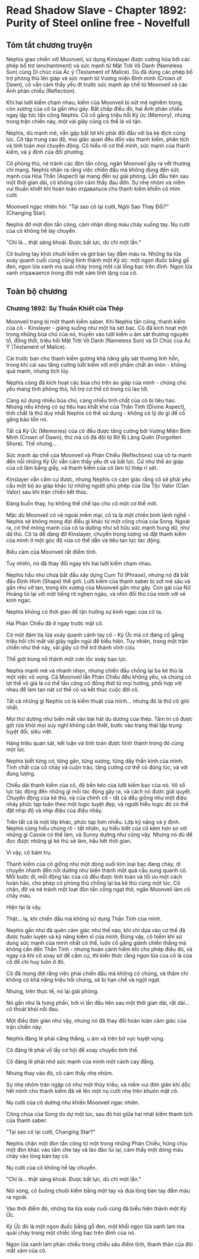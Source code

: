 # Read Shadow Slave - Chapter 1892: Purity of Steel online free - Novelfull

## Tóm tắt chương truyện

Nephis giao chiến với Moonveil, sử dụng Kinslayer được cường hóa bởi các phép bổ trợ (enchantment) và sức mạnh từ Mặt Trời Vô Danh (Nameless Sun) cùng Di chúc của Ác ý (Testament of Malice). Dù đã dùng các phép bổ trợ phòng thủ lên giáp và sức mạnh từ Vương miện Bình minh (Crown of Dawn), cô vẫn cảm thấy yếu ớt trước sức mạnh áp chế từ Moonveil và các Ảnh phản chiếu (Reflection).

Khi hai lưỡi kiếm chạm nhau, kiếm của Moonveil bị sứt mẻ nghiêm trọng, còn xương của cô ta gần như gãy. Bất chấp điều đó, hai Ảnh phản chiếu ngay lập tức tấn công Nephis. Cô cố gắng triệu hồi Ký ức (Memory), nhưng trong trận chiến này, một vài giây cũng có thể là vô tận.

Nephis, dù mạnh mẽ, vẫn gặp bất lợi khi phải đối đầu với ba kẻ địch cùng lúc. Cô tập trung cao độ, mọi giác quan đều dồn vào thanh kiếm, phân tích và tính toán mọi chuyển động. Cô hiểu rõ cơ thể mình, sức mạnh của thanh kiếm, và ý định của đối phương.

Cô phòng thủ, né tránh các đòn tấn công, ngăn Moonveil gây ra vết thương chí mạng. Nephis nhận ra rằng việc chiến đấu mà không dùng đến sức mạnh của Hóa Thần (Aspect) lại mang đến sự giải phóng. Lần đầu tiên sau một thời gian dài, cô không còn cảm thấy đau đớn. Sự nhẹ nhõm và niềm vui thuần khiết khi hoàn toàn отдаваться cho thanh kiếm khiến cô mỉm cười.

Moonveil ngạc nhiên hỏi: "Tại sao cô lại cười, Ngôi Sao Thay Đổi?" (Changing Star).

Nephis đỡ một đòn tấn công, cảm nhận dòng máu chảy xuống tay. Nụ cười của cô không hề lay chuyển.

"Chỉ là... thật sảng khoái. Được bất lực, dù chỉ một lần."

Cô buông tay khỏi chuôi kiếm và giơ bàn tay đẫm máu ra. Những tia lửa xoáy quanh cuối cùng cũng hình thành một Ký ức: một ngọn đuốc bằng gỗ đen, ngọn lửa xanh ma quái cháy trong một cái lồng bạc trên đỉnh. Ngọn lửa xanh отражается trong đôi mắt xám tĩnh lặng của cô.

## Toàn bộ chương

### Chương 1892: Sự Thuần Khiết của Thép

Moonveil trang bị một thanh kiếm saber. Khi Nephis tấn công, thanh kiếm của cô - Kinslayer - giáng xuống như một tia sét bạc. Cô đã kích hoạt một trong những bùa chú của nó, truyền vào lưỡi kiếm u ám sát thương nguyên tố, đồng thời, triệu hồi Mặt Trời Vô Danh (Nameless Sun) và Di Chúc của Ác Ý (Testament of Malice).

Cái trước ban cho thanh kiếm gương khả năng gây sát thương linh hồn, trong khi cái sau tăng cường lưỡi kiếm với một phẩm chất ăn mòn - không quá mạnh, nhưng tích lũy.

Nephis cũng đã kích hoạt các bùa chú trên áo giáp của mình - chúng chủ yếu mang tính phòng thủ, hỗ trợ cơ thể cô trong cú lao tới.

Càng sử dụng nhiều bùa chú, càng nhiều tinh chất của cô bị tiêu hao. Nhưng nếu không có sự tiêu hao khắt khe của Thần Tính (Divine Aspect), tinh chất là thứ duy nhất Nephis có thể sử dụng - không có lý do gì để cố gắng bảo tồn nó.

Tất cả Ký Ức (Memories) của cô đều được tăng cường bởi Vương Miện Bình Minh (Crown of Dawn), thứ mà cô đã đội từ Bờ Bị Lãng Quên (Forgotten Shore). Thế nhưng…

Sức mạnh áp chế của Moonveil và Phản Chiếu (Reflections) của cô ta mạnh đến nỗi những Ký Ức vẫn cảm thấy yếu ớt và bất lực. Cứ như thể áo giáp của cô làm bằng giấy, và thanh kiếm của cô làm từ thép rỉ sét.

Kinslayer vẫn cầm cự được, nhưng Nephis có cảm giác rằng cô sẽ phải yêu cầu một bộ áo giáp khác từ những người phù phép của Gia Tộc Valor (Clan Valor) sau khi trận chiến kết thúc.

Đáng buồn thay, họ không thể chế tạo cho cô một cơ thể mới.

Mặc dù Moonveil có vẻ ngoài mềm mại, cô ta là một chiến binh lành nghề - Nephis sẽ không mong đợi điều gì khác từ một công chúa của Song. Ngoài ra, cơ thể mỏng manh của cô ta dường như sở hữu sức mạnh hung dữ, như dã thú. Cô ta dễ dàng đỡ Kinslayer, chuyển trọng lượng và đặt thanh kiếm của mình ở một góc độ vừa có thể dẫn và tiêu tan lực tác động.

Biểu cảm của Moonveil rất điềm tĩnh.

Tuy nhiên, nó đã thay đổi ngay khi hai lưỡi kiếm chạm nhau.

Nephis hầu như chưa bắt đầu xây dựng Cụm Từ (Phrase), nhưng nó đã bắt đầu Định Hình (Shape) thế giới. Lưỡi kiếm của thanh saber bị sứt mẻ sâu và gần như vỡ tan, trong khi xương của Moonveil gần như gãy. Con gái của Nữ Hoàng lùi lại với một tiếng rít nghẹn ngào, và nhìn đối thủ của mình với vẻ kinh ngạc.

Nephis không có thời gian để tận hưởng sự kinh ngạc của cô ta.

Hai Phản Chiếu đã ở ngay trước mặt cô.

Có một đám tia lửa xoáy quanh cánh tay cô - Ký Ức mà cô đang cố gắng triệu hồi chỉ mất vài giây ngắn ngủi để biểu hiện. Tuy nhiên, trong một trận chiến như thế này, vài giây có thể trở thành vĩnh cửu.

Thế giới bùng nổ thành một cơn lốc xoáy bạo lực.

Nephis mạnh mẽ và nhanh nhẹn, nhưng chiến đấu chống lại ba kẻ thù là một việc vô vọng. Cả Moonveil lẫn Phản Chiếu đều không yếu, và chúng có lợi thế vô giá là có thể tấn công cô đồng thời từ mọi hướng, phối hợp với nhau để làm tan nát cơ thể cô và kết thúc cuộc đời cô.

Tất cả những gì Nephis có là kiếm thuật của mình… nhưng đó là thứ cô giỏi nhất.

Mọi thứ dường như biến mất vào bài hát du dương của thép. Tâm trí cô được gột rửa khỏi mọi suy nghĩ không cần thiết, bước vào trạng thái tập trung tuyệt đối, siêu việt.

Hàng triệu quan sát, kết luận và tính toán được hình thành trong đó cùng một lúc.

Nephis biết từng cơ, từng gân, từng xương, từng dây thần kinh của mình. Tinh chất của cô chảy và cuộn trào, tăng cường cơ thể cô đúng lúc, và với đúng lượng.

Chiều dài thanh kiếm của cô, độ bền kéo của lưỡi kiếm bạc của nó. Vô số lực tác động đến những gì mỗi tác động gây ra, và cách nó được giải quyết. Chuyển động của kẻ thù, và của chính cô - tất cả đều giống như một điệu nhảy phức tạp tuân theo một logic tuyệt đẹp, và người hiểu logic đó có thể đặt nhịp độ và nhịp điệu của điệu nhảy.

Trên tất cả là một lớp khác, phức tạp hơn nhiều. Lớp kỹ năng và ý định. Nephis cũng hiểu chúng rõ - tất nhiên, sự hiểu biết của cô kém hơn so với những gì Cassie có thể làm, và Sunny dường như cũng vậy. Nhưng nó đủ để đọc được những gì kẻ thù sẽ làm, hầu hết thời gian.

Vì vậy, cô bám trụ.

Thanh kiếm của cô giống như một dòng suối kim loại bạc đang chảy, di chuyển nhanh đến nỗi dường như biến thành một quả cầu xung quanh cô. Mỗi bước đi, mỗi động tác của cô đều được tính toán và tối ưu một cách hoàn hảo, cho phép cô phòng thủ chống lại ba kẻ thù cùng một lúc. Cô chặn, đỡ và né tránh một loạt đòn tấn công ngạt thở, ngăn Moonveil làm cô chảy máu.

Hiện tại là vậy.

Thật… lạ, khi chiến đấu mà không sử dụng Thần Tính của mình.

Nephis gần như đã quên cảm giác như thế nào, khi chỉ dựa vào cơ thể đã được huấn luyện và kỹ năng kiếm sĩ của mình. Đúng vậy, cô hiếm khi sử dụng sức mạnh của mình nhất có thể, luôn cố gắng giành chiến thắng mà không cần đến Thần Tính - nhưng hoàn cảnh hiếm khi cho phép điều đó, và ngay cả khi cô xoay sở để cầm cự, thì kiến thức rằng ngọn lửa của cô là của cô để chỉ huy luôn ở đó.

Cô đã mong đợi rằng việc phải chiến đấu mà không có chúng, và thậm chí không có khả năng triệu hồi chúng, sẽ bị hạn chế và ngột ngạt.

Nhưng, trên thực tế, nó lại giải phóng.

Nó gần như là hưng phấn, bởi vì lần đầu tiên sau một thời gian dài, rất dài… cô thoát khỏi nỗi đau.

Một điều đơn giản như vậy, nhưng nó đã thay đổi hoàn toàn cảm giác của trận chiến này.

Nephis đáng lẽ phải căng thẳng, u ám và trên bờ vực tuyệt vọng.

Cô đáng lẽ phải vồ lấy cơ hội để xoay chuyển tình thế.

Cô đáng lẽ phải nhớ sức mạnh của mình một cách cay đắng.

Nhưng thay vào đó, cô cảm thấy nhẹ nhõm.

Sự nhẹ nhõm tràn ngập cô như một thủy triều, và niềm vui đơn giản khi dốc hết mình cho thanh kiếm đã vẽ lên một nụ cười nhẹ trên khuôn mặt cô.

Nụ cười của cô dường như khiến Moonveil ngạc nhiên.

Công chúa của Song do dự một lúc, sau đó hỏi giữa hai nhát kiếm thanh lịch của thanh saber:

"Tại sao cô lại cười, Changing Star?"

Nephis chặn một đòn tấn công từ một trong những Phản Chiếu, hứng chịu một đòn khác vào tấm che tay và lảo đảo lùi lại, cảm thấy một dòng máu chảy vào lòng bàn tay cô.

Nụ cười của cô không hề lay chuyển.

"Chỉ là… thật sảng khoái. Được bất lực, dù chỉ một lần."

Nói xong, cô buông chuôi kiếm bằng một tay và đưa lòng bàn tay đẫm máu ra ngoài.

Vào thời điểm đó, những tia lửa xoáy cuối cùng đã biểu hiện thành một Ký Ức.

Ký Ức đó là một ngọn đuốc bằng gỗ đen, một khối ngọn lửa xanh lam ma quái cháy trong một chiếc lồng bạc trên đỉnh của nó.

Ngọn lửa xanh lam phản chiếu trong chiều sâu điềm tĩnh, thanh thản của đôi mắt xám của cô.